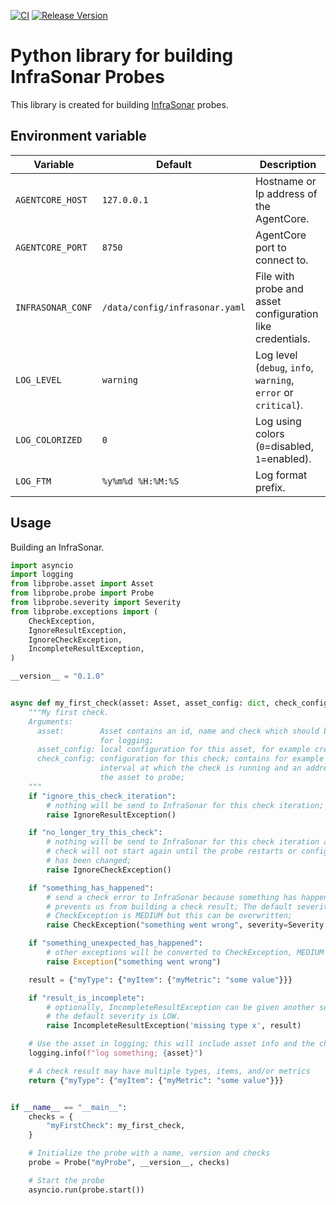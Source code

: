 [![CI](https://github.com/infrasonar/python-libprobe/workflows/CI/badge.svg)](https://github.com/infrasonar/python-libprobe/actions)
[![Release Version](https://img.shields.io/github/release/infrasonar/python-libprobe)](https://github.com/infrasonar/python-libprobe/releases)

# Python library for building InfraSonar Probes

This library is created for building [InfraSonar](https://infrasonar.com) probes.

## Environment variable

Variable         | Default                       | Description
---------------- | ----------------------------- | ------------
`AGENTCORE_HOST` | `127.0.0.1`                   | Hostname or Ip address of the AgentCore.
`AGENTCORE_PORT` | `8750`                        | AgentCore port to connect to.
`INFRASONAR_CONF` | `/data/config/infrasonar.yaml` | File with probe and asset configuration like credentials.
`LOG_LEVEL`      | `warning`                     | Log level (`debug`, `info`, `warning`, `error` or `critical`).
`LOG_COLORIZED`  | `0`                           | Log using colors (`0`=disabled, `1`=enabled).
`LOG_FTM`        | `%y%m%d %H:%M:%S`             | Log format prefix.


## Usage

Building an InfraSonar.

```python
import asyncio
import logging
from libprobe.asset import Asset
from libprobe.probe import Probe
from libprobe.severity import Severity
from libprobe.exceptions import (
    CheckException,
    IgnoreResultException,
    IgnoreCheckException,
    IncompleteResultException,
)

__version__ = "0.1.0"


async def my_first_check(asset: Asset, asset_config: dict, check_config: dict):
    """My first check.
    Arguments:
      asset:        Asset contains an id, name and check which should be used
                    for logging;
      asset_config: local configuration for this asset, for example credentials;
      check_config: configuration for this check; contains for example the
                    interval at which the check is running and an address of
                    the asset to probe;
    """
    if "ignore_this_check_iteration":
        # nothing will be send to InfraSonar for this check iteration;
        raise IgnoreResultException()

    if "no_longer_try_this_check":
        # nothing will be send to InfraSonar for this check iteration and the
        # check will not start again until the probe restarts or configuration
        # has been changed;
        raise IgnoreCheckException()

    if "something_has_happened":
        # send a check error to InfraSonar because something has happened which
        # prevents us from building a check result; The default severity for a
        # CheckException is MEDIUM but this can be overwritten;
        raise CheckException("something went wrong", severity=Severity.LOW)

    if "something_unexpected_has_happened":
        # other exceptions will be converted to CheckException, MEDIUM severity
        raise Exception("something went wrong")

    result = {"myType": {"myItem": {"myMetric": "some value"}}}

    if "result_is_incomplete":
        # optionally, IncompleteResultException can be given another severity;
        # the default severity is LOW.
        raise IncompleteResultException('missing type x', result)

    # Use the asset in logging; this will include asset info and the check name
    logging.info(f"log something; {asset}")

    # A check result may have multiple types, items, and/or metrics
    return {"myType": {"myItem": {"myMetric": "some value"}}}


if __name__ == "__main__":
    checks = {
        "myFirstCheck": my_first_check,
    }

    # Initialize the probe with a name, version and checks
    probe = Probe("myProbe", __version__, checks)

    # Start the probe
    asyncio.run(probe.start())
```
